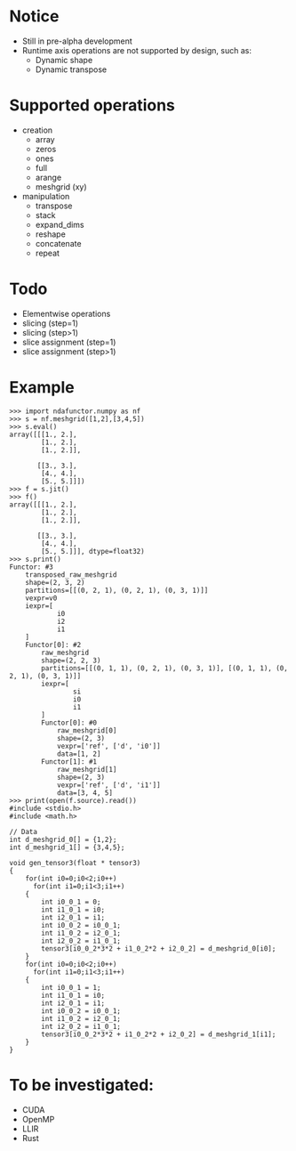 # Notice
* Still in pre-alpha development
* Runtime axis operations are not supported by design, such as:
    * Dynamic shape
    * Dynamic transpose

# Supported operations
* creation
    * array
    * zeros
    * ones
    * full
    * arange
    * meshgrid (xy)
* manipulation
    * transpose
    * stack
    * expand_dims
    * reshape
    * concatenate
    * repeat

# Todo
* Elementwise operations
* slicing (step=1)
* slicing (step>1)
* slice assignment (step=1)
* slice assignment (step>1)

# Example
```
>>> import ndafunctor.numpy as nf
>>> s = nf.meshgrid([1,2],[3,4,5])
>>> s.eval()
array([[[1., 2.],
        [1., 2.],
        [1., 2.]],

       [[3., 3.],
        [4., 4.],
        [5., 5.]]])
>>> f = s.jit()
>>> f()
array([[[1., 2.],
        [1., 2.],
        [1., 2.]],

       [[3., 3.],
        [4., 4.],
        [5., 5.]]], dtype=float32)
>>> s.print()
Functor: #3
    transposed_raw_meshgrid
    shape=(2, 3, 2)
    partitions=[[(0, 2, 1), (0, 2, 1), (0, 3, 1)]]
    vexpr=v0
    iexpr=[
            i0
            i2
            i1
    ]
    Functor[0]: #2
        raw_meshgrid
        shape=(2, 2, 3)
        partitions=[[(0, 1, 1), (0, 2, 1), (0, 3, 1)], [(0, 1, 1), (0, 2, 1), (0, 3, 1)]]
        iexpr=[
                si
                i0
                i1
        ]
        Functor[0]: #0
            raw_meshgrid[0]
            shape=(2, 3)
            vexpr=['ref', ['d', 'i0']]
            data=[1, 2]
        Functor[1]: #1
            raw_meshgrid[1]
            shape=(2, 3)
            vexpr=['ref', ['d', 'i1']]
            data=[3, 4, 5]
>>> print(open(f.source).read())
#include <stdio.h>
#include <math.h>

// Data
int d_meshgrid_0[] = {1,2};
int d_meshgrid_1[] = {3,4,5};

void gen_tensor3(float * tensor3)
{
    for(int i0=0;i0<2;i0++)
      for(int i1=0;i1<3;i1++)
    {
        int i0_0_1 = 0;
        int i1_0_1 = i0;
        int i2_0_1 = i1;
        int i0_0_2 = i0_0_1;
        int i1_0_2 = i2_0_1;
        int i2_0_2 = i1_0_1;
        tensor3[i0_0_2*3*2 + i1_0_2*2 + i2_0_2] = d_meshgrid_0[i0];
    }
    for(int i0=0;i0<2;i0++)
      for(int i1=0;i1<3;i1++)
    {
        int i0_0_1 = 1;
        int i1_0_1 = i0;
        int i2_0_1 = i1;
        int i0_0_2 = i0_0_1;
        int i1_0_2 = i2_0_1;
        int i2_0_2 = i1_0_1;
        tensor3[i0_0_2*3*2 + i1_0_2*2 + i2_0_2] = d_meshgrid_1[i1];
    }
}

```

# To be investigated:
* CUDA
* OpenMP
* LLIR
* Rust